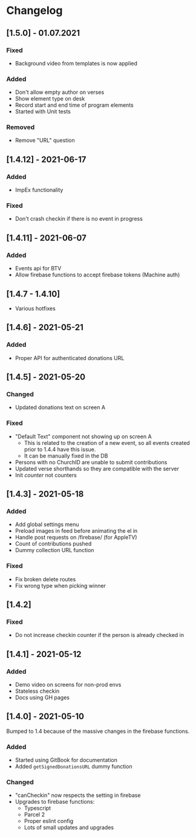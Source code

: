 # Changelog

## \[1.5.0\] - 01.07.2021

### Fixed

* Background video from templates is now applied

### Added

* Don't allow empty author on verses
* Show element type on desk
* Record start and end time of program elements
* Started with Unit tests

### Removed

* Remove "URL" question

## \[1.4.12\] - 2021-06-17

### Added 

* ImpEx functionality

### Fixed

* Don't crash checkin if there is no event in progress

## \[1.4.11\] - 2021-06-07

### Added

* Events api for BTV
* Allow firebase functions to accept firebase tokens (Machine auth)

## \[1.4.7 - 1.4.10\]

* Various hotfixes

## \[1.4.6\] - 2021-05-21

### Added

* Proper API for authenticated donations URL

## \[1.4.5\] - 2021-05-20

### Changed

* Updated donations text on screen A

### Fixed

* "Default Text" component not showing up on screen A
  * This is related to the creation of a new event, so all events created prior to 1.4.4 have this issue.
  * It can be manually fixed in the DB
* Persons with no ChurchID are unable to submit contributions
* Updated verse shorthands so they are compatible with the server
* Init *counter* not counters

## \[1.4.3\] - 2021-05-18

### Added

* Add global settings menu
* Preload images in feed before animating the el in
* Handle post requests on /firebase/ (for AppleTV)
* Count of contributions pushed
* Dummy collection URL function

### Fixed

* Fix broken delete routes
* Fix wrong type when picking winner
 
## \[1.4.2\]

### Fixed

* Do not increase checkin counter if the person is already checked in

## \[1.4.1\] - 2021-05-12

### Added

* Demo video on screens for non-prod envs
* Stateless checkin
* Docs using GH pages


## \[1.4.0\] - 2021-05-10

Bumped to 1.4 because of the massive changes in the firebase functions.

### Added

* Started using GitBook for documentation
* Added `getSignedDonationsURL` dummy function

### Changed

* "canCheckin" now respects the setting in firebase
* Upgrades to firebase functions:
  * Typescript
  * Parcel 2
  * Proper eslint config
  * Lots of small updates and upgrades
